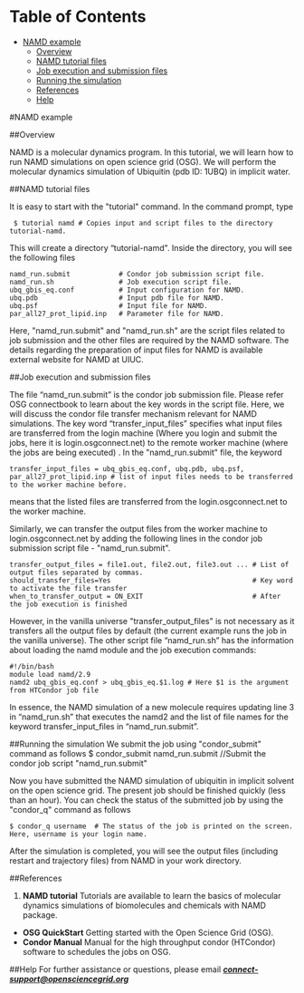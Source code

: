 Table of Contents
=================

  * [NAMD example](#namd-example)
    * [Overview](#overview)
    * [NAMD tutorial files](#namd-tutorial-files)
    * [Job execution and submission files](#job-execution-and-submission-files)
    * [Running the simulation](#running-the-simulation)
    * [References](#references)
    * [Help](#help)

#NAMD example

##Overview

NAMD is a molecular dynamics program. In this tutorial, we will learn how to run NAMD simulations on open science grid (OSG). We will perform the molecular dynamics simulation of Ubiquitin (pdb ID: 1UBQ) in implicit water.  

##NAMD tutorial files


It is easy to start with the "tutorial" command. In the command prompt, type
```
 $ tutorial namd # Copies input and script files to the directory tutorial-namd.
```
 
This will create a directory “tutorial-namd". Inside the directory, you will see the following files
```
namd_run.submit            # Condor job submission script file.
namd_run.sh                # Job execution script file.
ubq_gbis_eq.conf           # Input configuration for NAMD.
ubq.pdb                    # Input pdb file for NAMD.
ubq.psf                    # Input file for NAMD.
par_all27_prot_lipid.inp   # Parameter file for NAMD.
```

 
Here, "namd_run.submit" and "namd_run.sh" are the script files related to job submission and the other files are required by the NAMD software. The details regarding the preparation of input files for NAMD is available  external website for NAMD at UIUC. 

##Job execution and submission files

The file “namd_run.submit” is the condor  job submission file. Please refer  OSG connectbook to learn about the key words in the script file. Here, we will discuss the condor file transfer mechanism relevant for NAMD simulations.  The key word “transfer_input_files”  specifies what input files  are transferred from the login machine (Where you login and submit the jobs, here it is login.osgconnect.net) to the remote worker machine (where the jobs are being executed) . In the "namd_run.submit" file, the keyword 
```
transfer_input_files = ubq_gbis_eq.conf, ubq.pdb, ubq.psf, par_all27_prot_lipid.inp # list of input files needs to be transferred to the worker machine before. 
```
means that the listed files are transferred from the login.osgconnect.net to the worker machine.
 
Similarly, we can transfer the output files from the worker machine to login.osgconnect.net by adding the following lines in the condor job submission script file - "namd_run.submit".
```
transfer_output_files = file1.out, file2.out, file3.out ... # List of output files separated by commas.
should_transfer_files=Yes                                   # Key word to activate the file transfer
when_to_transfer_output = ON_EXIT                           # After the job execution is finished
```
However, in the vanilla universe "transfer_output_files" is not necessary as it transfers all the output files by default (the current example runs the job in the vanilla universe).   The other script file “namd_run.sh” has the information about loading the namd module and the job execution commands:
```
#!/bin/bash                              
module load namd/2.9                           
namd2 ubq_gbis_eq.conf > ubq_gbis_eq.$1.log # Here $1 is the argument from HTCondor job file
```

In essence, the NAMD simulation of a new molecule requires updating line 3 in “namd_run.sh”  that executes the namd2 and the list of file names for the keyword transfer_input_files in “namd_run.submit”.

##Running the simulation
We submit the job using "condor_submit" command as follows
$ condor_submit namd_run.submit //Submit the condor job script "namd_run.submit"
 
Now you have submitted the NAMD simulation of ubiquitin in implicit solvent on the open science grid. The present job should be finished quickly (less than an hour). You can check the status of the submitted job by using the "condor_q" command as follows
```
$ condor_q username  # The status of the job is printed on the screen. Here, username is your login name.
```
After the simulation is completed, you will see the output files (including restart and trajectory files) from NAMD in your work directory.

##References
1. **NAMD tutorial** Tutorials are available to learn the basics of molecular dynamics simulations of biomolecules and chemicals with NAMD package. 
- **OSG  QuickStart**  Getting started with the Open Science Grid (OSG).
- **Condor Manual**   Manual for the high throughput condor (HTCondor)  software to schedules the jobs on OSG.

##Help
For further assistance or questions, please email ***connect-support@opensciencegrid.org***



